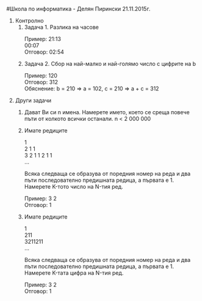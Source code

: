 #Школа по информатика - Делян Пирински 21.11.2015г.
1. Контролно
   1. Задача 1. Разлика на часове <br>
      <p>
      Пример:  21:13 <br>
               00:07 <br>
      Отговор: 02:54 <br>
      </p>
   2. Задача 2. Сбор на най-малко и най-голямо число с цифрите на b <br>
      <p>
      Пример:  120 <br>
      Отговор: 312 <br>
      Обяснение: b = 210 => a = 102, c = 210 => a + c = 312
      </p>
2. Други задачи
   1. Дават Ви си n имена. Намерете името, което се среща повече пъти от колкото всички останали. n < 2 000 000
   2. Имате редиците <br>
      <p>
      1 <br>
      2 1 1 <br>
      3 2 1 1 2 1 1 <br>
      ... <br>
      </p>
      Всяка следваща се образува от поредния номер на реда и два пъти последователно предишната редица, а първата е 1.<br>
      Намерете K-тoто число на N-тия ред.<br>
      <p>
      Пример:  3 2<br>
      Отговор:   1<br>
      </p>
      
   3. Имате редиците<br>
      <p>
      1<br>
      211<br>
      3211211<br>
      ...<br>
      </p>
      Всяка следваща се образува от поредния номер на реда и два пъти последователно предишната редица, а първата е 1.<br>
      Намерете K-тaтa цифра на N-тия ред.<br>
      <p>
      Пример:  3 2<br>
      Отговор:   1<br>
      </p>
      
